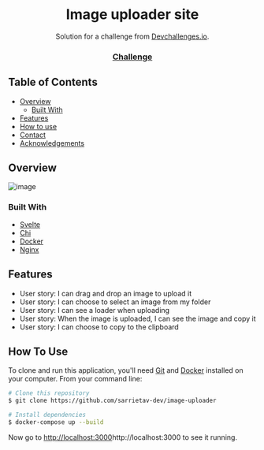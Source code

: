 <!-- Please update value in the {}  -->

<h1 align="center">Image uploader site</h1>

<div align="center">
   Solution for a challenge from  <a href="http://devchallenges.io" target="_blank">Devchallenges.io</a>.
</div>

<div align="center">
  <h3>
    <a href="https://devchallenges.io/challenges/O2iGT9yBd6xZBrOcVirx">
      Challenge
    </a>
  </h3>
</div>

<!-- TABLE OF CONTENTS -->

## Table of Contents

- [Overview](#overview)
  - [Built With](#built-with)
- [Features](#features)
- [How to use](#how-to-use)
- [Contact](#contact)
- [Acknowledgements](#acknowledgements)

<!-- OVERVIEW -->

## Overview

![image](https://github.com/sarrietav-dev/image-uploader/assets/25210925/3c57a94d-58be-48a0-916e-c8ba57826856)

### Built With

<!-- This section should list any major frameworks that you built your project using. Here are a few examples.-->

- [Svelte](https://svelte.dev/)
- [Chi](https://github.com/go-chi/chi)
- [Docker](https://www.docker.com/)
- [Nginx](https://nginx.org/)

## Features

<!-- List the features of your application or follow the template. Don't share the figma file here :) -->

- User story: I can drag and drop an image to upload it
- User story: I can choose to select an image from my folder
- User story: I can see a loader when uploading
- User story: When the image is uploaded, I can see the image and copy it
- User story: I can choose to copy to the clipboard

## How To Use

<!-- Example: -->

To clone and run this application, you'll need [Git](https://git-scm.com) and [Docker](https://www.docker.com/) installed on your computer. From your command line:

```bash
# Clone this repository
$ git clone https://github.com/sarrietav-dev/image-uploader

# Install dependencies
$ docker-compose up --build
```

Now go to [http://localhost:3000](http://localhost:3000)http://localhost:3000 to see it running.
